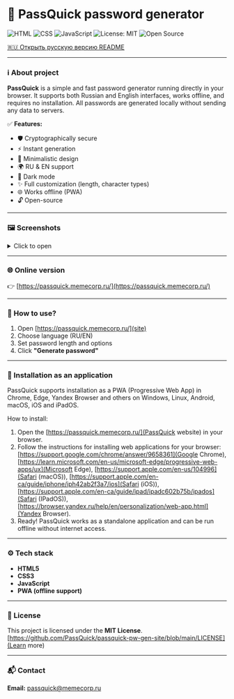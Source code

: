 # 🔐 PassQuick password generator

![HTML](https://img.shields.io/badge/HTML-orange?style=for-the-badge&logo=html5)
![CSS](https://img.shields.io/badge/CSS-blue?style=for-the-badge&logo=css3)
![JavaScript](https://img.shields.io/badge/JavaScript-yellow?style=for-the-badge&logo=javascript)
![License: MIT](https://img.shields.io/badge/License-MIT-green?style=for-the-badge)
![Open Source](https://img.shields.io/badge/Open%20Source-Yes-brightgreen?style=for-the-badge)

[🇷🇺 Открыть русскую версию README](https://github.com/PassQuick/passquick-pw-gen-site/blob/main/README-ru.md)

---

### ℹ️ About project
**PassQuick** is a simple and fast password generator running directly in your browser. It supports both Russian and English interfaces, works offline, and requires no installation. All passwords are generated locally without sending any data to servers.

✅ **Features:**
- 🛡️ Cryptographically secure
- ⚡ Instant generation
- 🎯 Minimalistic design
- 🌍 RU & EN support
- 🖤 Dark mode
- ✨ Full customization (length, character types)
- 🌐 Works offline (PWA)
- 🔓 Open-source

---

### 🖼 Screenshots

<details>
  <summary>Click to open</summary>
  
  ![Home page](gh-assets/screenshot1-en.png)
  ![Password generator](gh-assets/screenshot2-en.png)
  ![Password generator](gh-assets/screenshot3-en.png)
  ![Password generator](gh-assets/screenshot4-en.png)
  ![About](gh-assets/screenshot5-en.png)

</details>

---

### 🌐 Online version
👉 [https://passquick.memecorp.ru/](https://passquick.memecorp.ru/)

---

### 🔎 How to use?
1. Open [https://passquick.memecorp.ru/](site)
2. Choose language (RU/EN)
3. Set password length and options
4. Click **"Generate password"**

---

### 📲 Installation as an application
PassQuick supports installation as a PWA (Progressive Web App) in Chrome, Edge, Yandex Browser and others on Windows, Linux, Android, macOS, iOS and iPadOS.

How to install:
1. Open the [https://passquick.memecorp.ru/](PassQuick website) in your browser.
2. Follow the instructions for installing web applications for your browser: [https://support.google.com/chrome/answer/9658361](Google Chrome), [https://learn.microsoft.com/en-us/microsoft-edge/progressive-web-apps/ux](Microsoft Edge), [https://support.apple.com/en-us/104996](Safari (macOS)), [https://support.apple.com/en-ca/guide/iphone/iph42ab2f3a7/ios](Safari (iOS)), [https://support.apple.com/en-ca/guide/ipad/ipadc602b75b/ipados](Safari (IPadOS)), [https://browser.yandex.ru/help/en/personalization/web-app.html](Yandex Browser).
4. Ready! PassQuick works as a standalone application and can be run offline without internet access.

---

### ⚙️ Tech stack
- **HTML5**
- **CSS3**
- **JavaScript**
- **PWA (offline support)**

---

### 📄 License
This project is licensed under the **MIT License**.  
[https://github.com/PassQuick/passquick-pw-gen-site/blob/main/LICENSE](Learn more)

---

### 📬 Contact
**Email:** passquick@memecorp.ru

